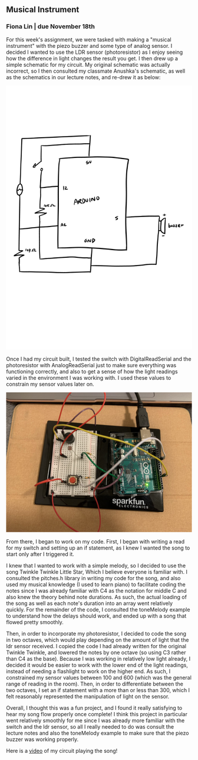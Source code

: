 ## Musical Instrument

### Fiona Lin | due November 18th

For this week's assignment, we were tasked with making a "musical instrument" with the piezo buzzer and some type of analog sensor. I decided I wanted to use the LDR sensor (photoresistor) as I enjoy seeing how the difference in light changes the result you get. I then drew up a simple schematic for my circuit. My original schematic was actually incorrect, so I then consulted my classmate Anushka's schematic, as well as the schematics in our lecture notes, and re-drew it as below:

![](https://github.com/fionajlin/IntrotoIM/blob/main/Nov%2018%20Musical%20Instrument/media/nov%2018%20edit%20schematic.jpg)

Once I had my circuit built, I tested the switch with DigitalReadSerial and the photoresistor with AnalogReadSerial just to make sure everything was functioning correctly, and also to get a sense of how the light readings varied in the environment I was working with. I used these values to constrain my sensor values later on. 

![](https://github.com/fionajlin/IntrotoIM/blob/main/Nov%2018%20Musical%20Instrument/media/nov%2018%20music.jpg)

From there, I began to work on my code. First, I began with writing a read for my switch and setting up an if statement, as I knew I wanted the song to start only after I triggered it. 

I knew that I wanted to work with a simple melody, so I decided to use the song Twinkle Twinkle Little Star, Which I believe everyone is familiar with. I consulted the pitches.h library in writing my code for the song, and also used my musical knowledge (I used to learn piano) to facilitate coding the notes since I was already familiar with C4 as the notation for middle C and also knew the theory behind note durations. As such, the actual loading of the song as well as each note's duration into an array went relatively quickly. For the remainder of the code, I consulted the toneMelody example to understand how the delays should work, and ended up with a song that flowed pretty smoothly. 

Then, in order to incorporate my photoresistor, I decided to code the song in two octaves, which would play depending on the amount of light that the ldr sensor received. I copied the code I had already written for the original Twinkle Twinkle, and lowered the notes by one octave (so using C3 rather than C4 as the base). Because I was working in relatively low light already, I decided it would be easier to work with the lower end of the light readings, instead of needing a flashlight to work on the higher end. As such, I constrained my sensor values between 100 and 600 (which was the general range of reading in the room). Then, in order to differentiate between the two octaves, I set an if statement with a more than or less than 300, which I felt reasonably represented the manipulation of light on the sensor. 

Overall, I thought this was a fun project, and I found it really satisfying to hear my song flow properly once complete! I think this project in particular went relatively smoothly for me since I was already more familiar with the switch and the ldr sensor, so all I really needed to do was consult the lecture notes and also the toneMelody example to make sure that the piezo buzzer was working properly. 

Here is a [video](https://github.com/fionajlin/IntrotoIM/blob/main/Nov%2018%20Musical%20Instrument/media/nov18%20music%20vid.mov) of my circuit playing the song!
